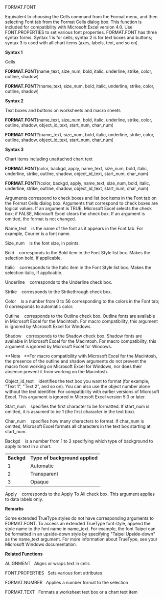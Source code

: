 FORMAT.FONT

Equivalent to choosing the Cells command from the Format menu, and then
selecting Font tab from the Format Cells dialog box. This function is
included for compatibility with Microsoft Excel version 4.0. Use
FONT.PROPERTIES to set various font properties. FORMAT.FONT has three
syntax forms. Syntax 1 is for cells; syntax 2 is for text boxes and
buttons; syntax 3 is used with all chart items (axes, labels, text, and
so on).

**Syntax 1**

Cells

**FORMAT.FONT**(name\_text, size\_num, bold, italic, underline, strike,
color, outline, shadow)

**FORMAT.FONT**?(name\_text, size\_num, bold, italic, underline, strike,
color, outline, shadow)

**Syntax 2**

Text boxes and buttons on worksheets and macro sheets

**FORMAT.FONT**(name\_text, size\_num, bold, italic, underline, strike,
color, outline, shadow, object\_id\_text, start\_num, char\_num)

**FORMAT.FONT**?(name\_text, size\_num, bold, italic, underline, strike,
color, outline, shadow, object\_id\_text, start\_num, char\_num)

**Syntax 3**

Chart items including unattached chart text

**FORMAT.FONT**(color, backgd, apply, name\_text, size\_num, bold,
italic, underline, strike, outline, shadow, object\_id\_text,
start\_num, char\_num)

**FORMAT.FONT**?(color, backgd, apply, name\_text, size\_num, bold,
italic, underline, strike, outline, shadow, object\_id\_text,
start\_num, char\_num)

Arguments correspond to check boxes and list box items in the Font tab
on the Format Cells dialog box. Arguments that correspond to check boxes
are logical values. If an argument is TRUE, Microsoft Excel selects the
check box; if FALSE, Microsoft Excel clears the check box. If an
argument is omitted, the format is not changed.

Name\_text    is the name of the font as it appears in the Font tab. For
example, Courier is a font name.

Size\_num    is the font size, in points.

Bold    corresponds to the Bold item in the Font Style list box. Makes
the selection bold, if applicable.

Italic    corresponds to the Italic item in the Font Style list box.
Makes the selection italic, if applicable.

Underline    corresponds to the Underline check box.

Strike    corresponds to the Strikethrough check box.

Color    is a number from 0 to 56 corresponding to the colors in the
Font tab; 0 corresponds to automatic color.

Outline    corresponds to the Outline check box. Outline fonts are
available in Microsoft Excel for the Macintosh. For macro compatibility,
this argument is ignored by Microsoft Excel for Windows.

Shadow    corresponds to the Shadow check box. Shadow fonts are
available in Microsoft Excel for the Macintosh. For macro compatibility,
this argument is ignored by Microsoft Excel for Windows.

**Note   **For macro compatibility with Microsoft Excel for the
Macintosh, the presence of the outline and shadow arguments do not
prevent the macro from working on Microsoft Excel for Windows, nor does
their absence prevent it from working on the Macintosh.

Object\_id\_text    identifies the text box you want to format (for
example, "Text 1", "Text 2", and so on). You can also use the object
number alone without the text identifier. For compatibility with earlier
versions of Microsoft Excel. This argument is ignored in Microsoft Excel
version 5.0 or later.

Start\_num    specifies the first character to be formatted. If
start\_num is omitted, it is assumed to be 1 (the first character in the
text box).

Char\_num    specifies how many characters to format. If char\_num is
omitted, Microsoft Excel formats all characters in the text box starting
at start\_num.

Backgd    is a number from 1 to 3 specifying which type of background to
apply to text in a chart.

|            |                                |
| ---------- | ------------------------------ |
| **Backgd** | **Type of background applied** |
| 1          | Automatic                      |
| 2          | Transparent                    |
| 3          | Opaque                         |

Apply    corresponds to the Apply To All check box. This argument
applies to data labels only.

**Remarks**

Some extended TrueType styles do not have corresponding arguments to
FORMAT.FONT. To access an extended TrueType font style, append the style
name to the font name in name\_text. For example, the font Taipei can be
formatted in an upside-down style by specifying "Taipei Upside-down" as
the name\_text argument. For more information about TrueType, see your
Microsoft Windows documentation.

**Related Functions**

ALIGNMENT   Aligns or wraps text in cells

FONT.PROPERTIES   Sets various font attributes

FORMAT.NUMBER   Applies a number format to the selection

FORMAT.TEXT   Formats a worksheet text box or a chart text item


